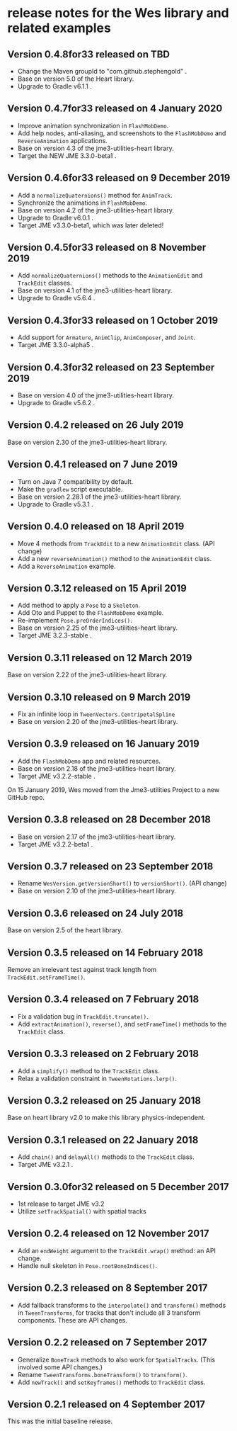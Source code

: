 # release notes for the Wes library and related examples

## Version 0.4.8for33 released on TBD

 + Change the Maven groupId to "com.github.stephengold" .
 + Base on version 5.0 of the Heart library.
 + Upgrade to Gradle v6.1.1 .

## Version 0.4.7for33 released on 4 January 2020

 + Improve animation synchronization in `FlashMobDemo`.
 + Add help nodes, anti-aliasing, and screenshots to the `FlashMobDemo`
   and `ReverseAnimation` applications.
 + Base on version 4.3 of the jme3-utilities-heart library.
 + Target the NEW JME 3.3.0-beta1 .

## Version 0.4.6for33 released on 9 December 2019

 + Add a `normalizeQuaternions()` method for `AnimTrack`.
 + Synchronize the animations in `FlashMobDemo`.
 + Base on version 4.2 of the jme3-utilities-heart library.
 + Upgrade to Gradle v6.0.1 .
 + Target JME v3.3.0-beta1, which was later deleted!

## Version 0.4.5for33 released on 8 November 2019

 + Add `normalizeQuaternions()` methods to the `AnimationEdit` and
   `TrackEdit` classes.
 + Base on version 4.1 of the jme3-utilities-heart library.
 + Upgrade to Gradle v5.6.4 .

## Version 0.4.3for33 released on 1 October 2019

 + Add support for `Armature`, `AnimClip`, `AnimComposer`, and `Joint`.
 + Target JME 3.3.0-alpha5 .

## Version 0.4.3for32 released on 23 September 2019

 + Base on version 4.0 of the jme3-utilities-heart library.
 + Upgrade to Gradle v5.6.2 .

## Version 0.4.2 released on 26 July 2019

Base on version 2.30 of the jme3-utilities-heart library.

## Version 0.4.1 released on 7 June 2019

 + Turn on Java 7 compatibility by default.
 + Make the `gradlew` script executable.
 + Base on version 2.28.1 of the jme3-utilities-heart library.
 + Upgrade to Gradle v5.3.1 .

## Version 0.4.0 released on 18 April 2019

 + Move 4 methods from `TrackEdit` to a new `AnimationEdit` class. (API change)
 + Add a new `reverseAnimation()` method to the `AnimationEdit` class.
 + Add a `ReverseAnimation` example.

## Version 0.3.12 released on 15 April 2019

 + Add method to apply a `Pose` to a `Skeleton`.
 + Add Oto and Puppet to the `FlashMobDemo` example.
 + Re-implement `Pose.preOrderIndices()`.
 + Base on version 2.25 of the jme3-utilities-heart library.
 + Target JME 3.2.3-stable .

## Version 0.3.11 released on 12 March 2019

Base on version 2.22 of the jme3-utilities-heart library.

## Version 0.3.10 released on 9 March 2019

 + Fix an infinite loop in `TweenVectors.CentripetalSpline`
 + Base on version 2.20 of the jme3-utilities-heart library.

## Version 0.3.9 released on 16 January 2019

 + Add the `FlashMobDemo` app and related resources.
 + Base on version 2.18 of the jme3-utilities-heart library.
 + Target JME v3.2.2-stable .

On 15 January 2019, Wes moved from the Jme3-utilities Project
to a new GitHub repo.

## Version 0.3.8 released on 28 December 2018

 + Base on version 2.17 of the jme3-utilities-heart library.
 + Target JME v3.2.2-beta1 .

## Version 0.3.7 released on 23 September 2018

 + Rename `WesVersion.getVersionShort()` to `versionShort()`. (API change)
 + Base on version 2.10 of the jme3-utilities-heart library.

## Version 0.3.6 released on 24 July 2018

Base on version 2.5 of the heart library.

## Version 0.3.5 released on 14 February 2018

Remove an irrelevant test against track length from
`TrackEdit.setFrameTime()`.

## Version 0.3.4 released on 7 February 2018

 + Fix a validation bug in `TrackEdit.truncate()`.
 + Add `extractAnimation()`, `reverse()`, and `setFrameTime()` methods to the
   `TrackEdit` class.

## Version 0.3.3 released on 2 February 2018

 + Add a `simplify()` method to the `TrackEdit` class.
 + Relax a validation constraint in `TweenRotations.lerp()`.

## Version 0.3.2 released on 25 January 2018

Base on heart library v2.0 to make this library physics-independent.

## Version 0.3.1 released on 22 January 2018

 + Add `chain()` and `delayAll()` methods to the `TrackEdit` class.
 + Target JME v3.2.1 .

## Version 0.3.0for32 released on 5 December 2017

 + 1st release to target JME v3.2
 + Utilize `setTrackSpatial()` with spatial tracks

## Version 0.2.4 released on 12 November 2017

 + Add an `endWeight` argument to the `TrackEdit.wrap()` method: an API change.
 + Handle null skeleton in `Pose.rootBoneIndices()`.

## Version 0.2.3 released on 8 September 2017

 + Add fallback transforms to the `interpolate()` and `transform()` methods in
   `TweenTransforms`, for tracks that don't include all 3 transform components.
   These are API changes.

## Version 0.2.2 released on 7 September 2017

 + Generalize `BoneTrack` methods to also work for `SpatialTracks`. (This involved
   some API changes.)
 + Rename `TweenTransforms.boneTransform()` to `transform()`.
 + Add `newTrack()` and `setKeyframes()` methods to `TrackEdit` class.

## Version 0.2.1 released on 4 September 2017

This was the initial baseline release.